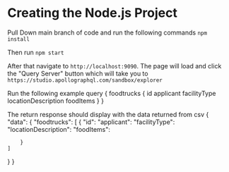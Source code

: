 # Creating the Node.js Project

Pull Down main branch of code and run the following commands 
`npm install`

Then run `npm start`

After that navigate to `http://localhost:9090`.
The page will load and click the "Query Server" button which will take you to 
`https://studio.apollographql.com/sandbox/explorer`

Run the following example query 
{
  foodtrucks {
    id
    applicant
    facilityType
    locationDescription
    foodItems
  }
}

The return response should display with the data returned from csv
{
  "data": { 
    "foodtrucks": [
        {
        "id": 
        "applicant": 
        "facilityType":
        "locationDescription":
        "foodItems": 

        }
    ]

  }
}